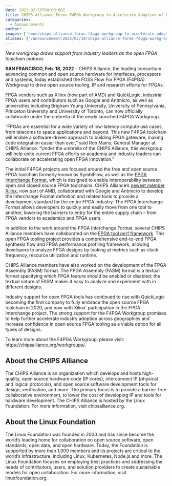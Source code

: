 ```yaml
---
date: 2022-02-18T00:00:00Z
title: CHIPS Alliance Forms F4PGA Workgroup to Accelerate Adoption of Open Source FPGA Tooling
categories:
  - Announcements
author: 
images: ['news/chips-alliance-forms-f4pga-workgroup-to-accelerate-adoption-of-open-source-fpga-tooling/share.png']
aliases: ['/announcement/2022/02/18/chips-alliance-forms-f4pga-workgroup-to-accelerate-adoption-of-open-source-fpga-tooling']
---
```


*New workgroup draws support from industry leaders as the open FPGA toolchain matures*

**SAN FRANCISCO, Feb. 18, 2022** – CHIPS Alliance, the leading consortium advancing common and open source hardware for interfaces, processors and systems, today established the FOSS Flow For FPGA (F4PGA) Workgroup to drive open source tooling, IP and research efforts for FPGAs. 

FPGA vendors such as Xilinx (now part of AMD) and QuickLogic, industrial FPGA users and contributors such as Google and Antmicro, as well as universities including Brigham Young University, University of Pennsylvania, Princeton University and University of Toronto, can now officially collaborate under the umbrella of the newly launched F4PGA Workgroup.

“FPGAs are essential for a wide variety of low-latency compute use cases, from telecoms to space applications and beyond. This new F4PGA toolchain will enable a software-driven approach to building FPGA gateware, making code integration easier than ever,” said Rob Mains, General Manager at CHIPS Alliance. “Under the umbrella of the CHIPS Alliance, this workgroup will help unite current FPGA efforts so academia and industry leaders can collaborate on accelerating open FPGA innovation.”

The initial F4PGA projects are focused around the free and open source FPGA toolchain formerly known as SymbiFlow, as well as the [FPGA Interchange Format](https://opensource.googleblog.com/2022/02/FPGA%20Interchange%20format%20to%20enable%20interoperable%20FPGA%20tooling.html), which is designed to enable interoperability between open and closed source FPGA toolchains.  CHIPS Alliance’s [newest member Xilinx](https://chipsalliance.org/news/xilinx-new-member/), now part of AMD, collaborated with Google and Antmicro to develop the Interchange Format definition and related tools to provide a development standard for the entire FPGA industry. The FPGA Interchange Format allows developers to quickly and easily move from one tool to another, lowering the barriers to entry for the entire supply chain – from FPGA vendors to academics and FPGA users.

In addition to the work around the FPGA Interchange Format, several CHIPS Alliance members have collaborated on the [FPGA tool perf framework](https://github.com/chipsalliance/fpga-tool-perf). This open FPGA tooling project provides a comprehensive end-to-end FPGA synthesis flow and FPGA performance profiling framework, allowing developers to analyze FPGA designs by looking at metrics such as clock frequency, resource utilization and runtime.

CHIPS Alliance members have also worked on the development of the FPGA Assembly (FASM) format. The FPGA Assembly (FASM) format is a textual format specifying which FPGA feature should be enabled or disabled; the textual nature of FASM makes it easy to analyze and experiment with in different designs.

Industry support for open FPGA tools has continued to rise with QuickLogic becoming the first company to fully embrace the open source FPGA toolchain in 2020, and now with Xilinx’ participation in the FPGA Interchange project. The strong support for the F4PGA Workgroup promises to help further accelerate industry adoption across geographies and increase confidence in open source FPGA tooling as a viable option for all types of designs.

To learn more about the F4PGA Workgroup, please visit: https://chipsalliance.org/workgroups/. 

## About the CHIPS Alliance

The CHIPS Alliance is an organization which develops and hosts high-quality, open source hardware code (IP cores), interconnect IP (physical and logical protocols), and open source software development tools for design, verification, and more. The primary focus is to provide a barrier-free collaborative environment, to lower the cost of developing IP and tools for hardware development. The CHIPS Alliance is hosted by the Linux Foundation. For more information, visit chipsalliance.org.

## About the Linux Foundation

The Linux Foundation was founded in 2000 and has since become the world’s leading home for collaboration on open source software, open standards, open data, and open hardware. Today, the Foundation is supported by more than 1,000 members and its projects are critical to the world’s infrastructure, including Linux, Kubernetes, Node.js and more. The Linux Foundation focuses on employing best practices and addressing the needs of contributors, users, and solution providers to create sustainable models for open collaboration. For more information, visit linuxfoundation.org.